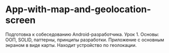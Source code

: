 # App-with-map-and-geolocation-screen
Подготовка к собеседованию Android-разработчика.
Урок 1. Основы: ООП, SOLID, паттерны, принципы разработки.
Приложение с основным экраном в виде карты.
Находит устройство по геолокации. 

